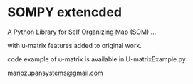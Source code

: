 SOMPY extencded
==================

A Python Library for Self Organizing Map (SOM) ... 

with u-matrix features added to original work.

code example of u-matrix is available in U-matrixExample.py



mariozupansystems@gmail.com

